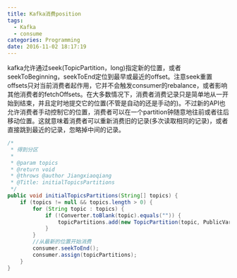 ```yaml
---
title: Kafka消费position
tags:
  - Kafka
  - consume
categories: Programming
date: 2016-11-02 18:17:19
---
```



kafka允许通过seek(TopicPartition，long)指定新的位置，或者seekToBeginning，seekToEnd定位到最早或最近的offset。注意seek重置offsets只对当前消费者起作用，它并不会触发consumer的rebalance，或者影响其他消费者的fetchOffsets。在大多数情况下，消费者消费记录只是简单地从一开始到结束，并且定时地提交它的位置(不管是自动的还是手动的)。不过新的API也允许消费者手动控制它的位置，消费者可以在一个partition钟随意地往前或者往后移动位置。这就意味着消费者可以重新消费旧的记录(多次读取相同的记录)，或者直接跳到最近的记录，忽略掉中间的记录。

<!-- more -->

```Java
/*
 * 得到分区
 *
 * @param topics
 * @return void
 * @throws @author Jiangxiaoqiang
 * @Title: initialTopicsPartitions
 */
public void initialTopicsPartitions(String[] topics) {
    if (topics != null && topics.length > 0) {
        for (String topic : topics) {
            if (!Converter.toBlank(topic).equals("")) {
                topicPartitions.add(new TopicPartition(topic, PublicVariable.KAFKA_COMSUME_PARTION));
            }
        }
        //从最新的位置开始消费
        consumer.seekToEnd();
        consumer.assign(topicPartitions);
    }
}
```

